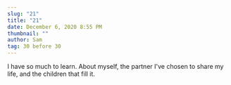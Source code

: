 ```yaml
---
slug: "21"
title: "21"
date: December 6, 2020 8:55 PM
thumbnail: ""
author: Sam
tag: 30 before 30
---
```

I have so much to learn. About myself, the partner I've chosen to share my life, and the children that fill it.